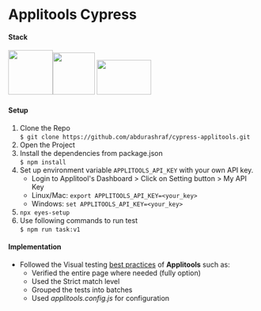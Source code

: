 # Applitools Cypress


#### Stack
<img src="https://raw.githubusercontent.com/rehmanuet/DataEssential/master/junk/applitools-logo.png?raw=true" height="90"/><img src="https://avatars0.githubusercontent.com/u/8908513?s=200&v=4?raw=true" height="85" />    <img src="https://i.pinimg.com/originals/48/4d/9a/484d9a03c676a55671a9d257a48c4378.png?raw=true?raw=true" width="110" height="70"/>

#### Setup
1. Clone the Repo<br />
`$ git clone https://github.com/abdurashraf/cypress-applitools.git`<br/>
2. Open the Project<br />
3. Install the dependencies from package.json<br />
 `$ npm install`<br />
4. Set up environment variable `APPLITOOLS_API_KEY` with your own API key.
    * Login to Applitool's Dashboard > Click on Setting button > My API Key
    * Linux/Mac: `export APPLITOOLS_API_KEY=<your_key>`
    * Windows: `set APPLITOOLS_API_KEY=<your_key>`
5. `npx eyes-setup`
6. Use following commands to run test <br />
 `$ npm run task:v1  `<br />

#### Implementation
* Followed the Visual testing [best practices](https://applitools.com/automated-visual-testing-best-practices-guide/) of **Applitools** such as:
  * Verified the entire page where needed (fully option)
  * Used the Strict match level
  * Grouped the tests into batches
  * Used _applitools.config.js_ for configuration
 
